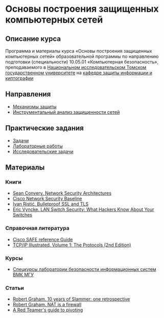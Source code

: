 ﻿# Основы построения защищенных компьютерных сетей

## Описание курса

Программа и материалы курса «Основы построения защищенных компьютерных сетей»
образовательной программы по направлению подготовки (специальности)
10.05.01 «Компьютерная безопасность», преподаваемого в [Национальном исследовательском Томском государственном университете](http://www.tsu.ru) на [кафедре защиты информации и киптографии](http://isc.tsu.ru)

## Направления
* [Механизмы защиты](defensive.md)
* [Инструментальный анализ защищенности сетей](offensive.md)
    
## Практические задания
* [Задачи](assignments.md)
* [Лабораторные работы](labs.md) 
* [Исследовательские задачи](research.md)

## Материалы

### Книги
* [Sean Convery. Network Security Architectures](http://www.amazon.com/Network-Security-Architectures-Networking-Technology/dp/158714297X)
* [Cisco Network Security Baseline](http://www.cisco.com/c/en/us/td/docs/solutions/Enterprise/Security/Baseline_Security/securebasebook.html)
* [Ivan Ristić. Bulletproof SSL and TLS](https://www.feistyduck.com/books/bulletproof-ssl-and-tls/)
* [Eric Vyncke. LAN Switch Security: What Hackers Know About Your Switches](http://www.amazon.com/LAN-Switch-Security-Hackers-Switches/dp/1587052563)

### Справочная литература
* [Cisco SAFE reference Guide](http://www.cisco.com/c/en/us/td/docs/solutions/Enterprise/Security/SAFE_RG/SAFE_rg.html)
* [TCP/IP Illustrated. Volume 1: The Protocols (2nd Edition)](http://www.amazon.com/gp/product/0321336313/)

### Курсы
* [Спецкурсы лаборатории безопасности информационных систем ВМК МГУ](http://course.secsem.ru/lections)

### Статьи
* [Robert Graham. 10 years of Slammer: one retrospective](http://blog.erratasec.com/2013/01/10-years-of-slammer-one-retrospective.html)
* [Robert Graham. NAT is a firewall](http://blog.erratasec.com/2017/01/nat-is-firewall.html)
* [A Red Teamer's guide to pivoting](https://artkond.com/2017/03/23/pivoting-guide/)
